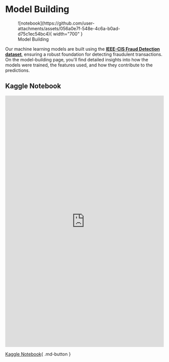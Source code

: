 # Model Building

<figure markdown="span">
    ![notebook](https://github.com/user-attachments/assets/056a0e7f-548e-4c6a-b0ad-d75c1ec54bc4){ width="700" }
    <figcaption>Model Building</figcaption>
</figure>

Our machine learning models are built using the [**IEEE-CIS Fraud Detection dataset**](https://www.kaggle.com/competitions/ieee-fraud-detection), ensuring a robust foundation for detecting fraudulent transactions. On the model-building page, you'll find detailed insights into how the models were trained, the features used, and how they contribute to the predictions.

## Kaggle Notebook 

<iframe 
    src="https://www.kaggle.com/embed/avdhesh15/fraud-detection-model?kernelSessionId=197310915" 
    height="800" 
    style="margin: 0 auto; width: 100%; max-width: 950px;" 
    frameborder="0" 
    scrolling="auto" 
    title="fraud-detection-model">
</iframe>

[Kaggle Notebook](https://www.kaggle.com/code/avdhesh15/fraud-detection-model){ .md-button }
